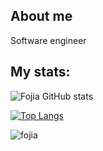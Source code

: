 ## About me

Software engineer

## My stats:

![Fojia GitHub stats](https://github-readme-stats.vercel.app/api?username=fojia&show_icons=true&theme=tokyonight)

[![Top Langs](https://github-readme-stats.vercel.app/api/top-langs/?username=fojia&layout=compact&langs_count=10&theme=tokyonight)](https://github.com/anuraghazra/github-readme-stats)

<p><img align="center" src="https://github-readme-streak-stats.herokuapp.com/?user=fojia&theme=tokyonight" alt="fojia" /></p>
